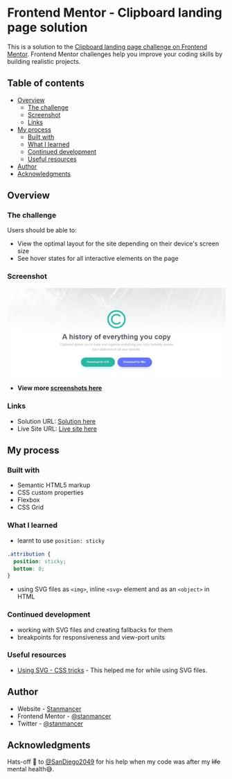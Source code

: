 # Frontend Mentor - Clipboard landing page solution

This is a solution to the
[Clipboard landing page challenge on Frontend Mentor](https://www.frontendmentor.io/challenges/clipboard-landing-page-5cc9bccd6c4c91111378ecb9).
Frontend Mentor challenges help you improve your coding skills by building
realistic projects.

## Table of contents

- [Overview](#overview)
  - [The challenge](#the-challenge)
  - [Screenshot](#screenshot)
  - [Links](#links)
- [My process](#my-process)
  - [Built with](#built-with)
  - [What I learned](#what-i-learned)
  - [Continued development](#continued-development)
  - [Useful resources](#useful-resources)
- [Author](#author)
- [Acknowledgments](#acknowledgments)

## Overview

### The challenge

Users should be able to:

- View the optimal layout for the site depending on their device's screen size
- See hover states for all interactive elements on the page

### Screenshot

![](./screenshots/desktop.jpeg)

- **View more [screenshots here](./screenshots/)**

### Links

- Solution URL: [Solution here](https://your-solution-url.com)
- Live Site URL:
  [Live site here](https://stanmancer.github.io/clipboard-landing-page/)

## My process

### Built with

- Semantic HTML5 markup
- CSS custom properties
- Flexbox
- CSS Grid

### What I learned

- learnt to use `position: sticky`

```css
.attribution {
  position: sticky;
  bottom: 0;
}
```

- using SVG files as `<img>`, inline `<svg>` element and as an `<object>` in
  HTML

### Continued development

- working with SVG files and creating fallbacks for them
- breakpoints for responsiveness and view-port units

### Useful resources

- [Using SVG - CSS tricks](https://css-tricks.com/using-svg/) - This helped me
  for while using SVG files.

## Author

- Website - [Stanmancer](https://limey.io/stanmancer)
- Frontend Mentor -
  [@stanmancer](https://www.frontendmentor.io/profile/stanmancer)
- Twitter - [@stanmancer](https://www.twitter.com/stanmancer)

## Acknowledgments

Hats-off 🎩 to [@SanDiego2049](https://github.com/SanDiego2049) for his help
when my code was after my ~~life~~ mental health😅.
